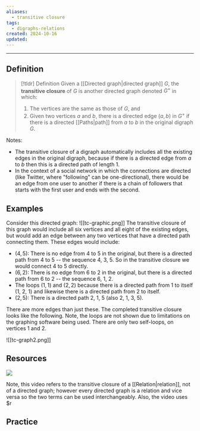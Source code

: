 ```yaml
---
aliases:
  - transitive closure
tags:
  - digraphs-relations
created: 2024-10-16
updated:
---
```

---
## Definition 

> [!tldr] Definition
> Given a [[Directed graph|directed graph]] $G$, the **transitive closure** of $G$ is another directed graph denoted $G^+$  in which: 
> 1. The vertices are the same as those of $G$, and 
> 2. Given two vertices $a$ and $b$, there is a directed edge $(a,b)$ in $G^+$ if there is a directed [[Paths|path]] from $a$ to $b$ in the original digraph $G$.  

Notes: 
- The transitive closure of a digraph automatically includes all the existing edges in the original digraph, because if there is a directed edge from $a$ to $b$ then this is a directed path of length 1. 
- In the context of a social network in which the connections are directed (like Twitter, where "following" can be one-directional), there would be an edge from one user to another if there is a chain of followers that starts with the first user and ends with the second. 

## Examples 

Consider this directed graph: 
![[tc-graphic.png]]
The transitive closure of this graph would include all six vertices and all eight of the existing edges, but would add an edge between any two vertices that have a directed path connecting them. These edges would include: 
- $(4,5)$: There is no edge from 4 to 5 in the original, but there is a directed path from 4 to 5 -- the sequence 4, 3, 5. So in the transitive closure we would connect 4 to 5 directly. 
- $(6,2)$: There is no edge from 6 to 2 in the original, but there is a directed path from 6 to 2 -- the sequence 6, 1, 2. 
- The loops $(1,1)$ and $(2,2)$ because there is a directed path from 1 to itself (1, 2, 1) and likewise there is a directed path from 2 to itself. 
- $(2,5)$: There is a directed path 2, 1, 5 (also 2, 1, 3, 5). 

There are more edges than just these. The completed transitive closure looks like the following. Note, the loops are not shown due to limitations on the graphing software being used. There are only two self-loops, on vertices 1 and 2. 

![[tc-graph2.png]]


## Resources 

![](https://www.youtube.com/watch?v=OO8Jfs9uZnc)

Note, this video refers to the transitive closure of a [[Relation|relation]], not of a directed graph; however every directed graph is a relation and vice versa so the two terms can be used interchangeably. Also, the video uses $r

## Practice 
